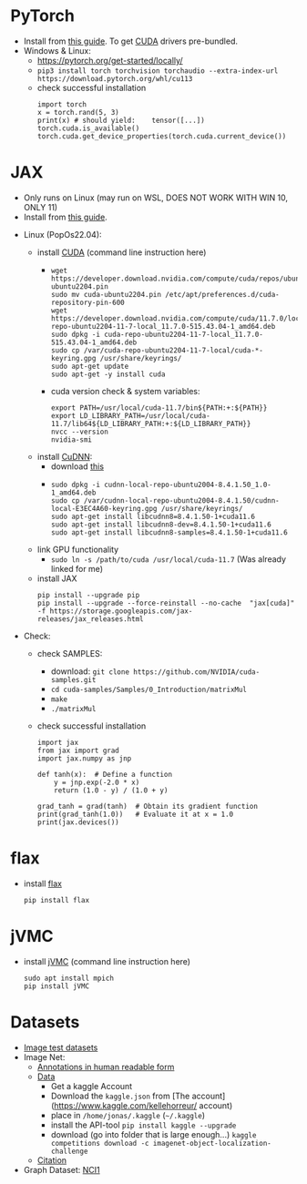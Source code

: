 # PyTorch

-   Install from [this guide](https://pytorch.org/tutorials/). To get [CUDA](https://developer.nvidia.com/cuda-zone) drivers pre-bundled.
-   Windows & Linux:
    -   https://pytorch.org/get-started/locally/
    -   `pip3 install torch torchvision torchaudio --extra-index-url https://download.pytorch.org/whl/cu113`
    -   check successful installation
        ```
        import torch
        x = torch.rand(5, 3)
        print(x) # should yield:    tensor([...])
        torch.cuda.is_available()
        torch.cuda.get_device_properties(torch.cuda.current_device())
        ```

# JAX

-   Only runs on Linux (may run on WSL, DOES NOT WORK WITH WIN 10, ONLY 11)
-   Install from [this guide](https://github.com/google/jax#pip-installation-gpu-cuda).
<!--
-   WSL (Ubuntu 20.04):

        -   install [CUDA](https://developer.nvidia.com/cuda-downloads?target_os=Linux&target_arch=x86_64&Distribution=WSL-Ubuntu&target_version=2.0&target_type=deb_local) (command line instruction here)
            -   ```
                wget https://developer.download.nvidia.com/compute/cuda/repos/wsl-ubuntu/x86_64/cuda-wsl-ubuntu.pin
                sudo mv cuda-wsl-ubuntu.pin /etc/apt/preferences.d/cuda-repository-pin-600
                wget https://developer.download.nvidia.com/compute/cuda/11.6.2/local_installers/cuda-repo-wsl-ubuntu-11-6-local_11.6.2-1_amd64.deb
                sudo dpkg -i cuda-repo-wsl-ubuntu-11-6-local_11.6.2-1_amd64.deb
                sudo apt-key add /var/cuda-repo-wsl-ubuntu-11-6-local/7fa2af80.pub
                sudo apt-get update
                sudo apt-get -y install cuda
                ```
            -   cuda version check & system variables:
                ```
                export PATH=/usr/local/cuda-11.6/bin${PATH:+:${PATH}}
                export LD_LIBRARY_PATH=/usr/local/cuda-11.6/lib64${LD_LIBRARY_PATH:+:${LD_LIBRARY_PATH}}
                nvcc --version
                ```
        -   install [CuDNN](https://developer.nvidia.com/CUDNN):
            -   Nvidia Dev account and survey
            -   download
            -   ```
                sudo dpkg -i cudnn-local-repo-ubuntu2004-8.4.0.27_1.0-1_amd64.deb
                ```
        -   link GPU functionality
            -   `sudo ln -s /path/to/cuda /usr/local/cuda-11.6` (Was already linked for me)
        -   install jax
            ```
            pip install --upgrade pip
            pip install --upgrade --force-reinstall --no-cache  "jax[cuda]" -f https://storage.googleapis.com/jax-releases/jax_releases.html
            ```

    -->

-   Linux (PopOs22.04):

    -   install [CUDA](https://developer.nvidia.com/cuda-downloads?target_os=Linux&target_arch=x86_64&Distribution=Ubuntu&target_version=22.04&target_type=deb_local) (command line instruction here)
        -   ```
            wget https://developer.download.nvidia.com/compute/cuda/repos/ubuntu2204/x86_64/cuda-ubuntu2204.pin
            sudo mv cuda-ubuntu2204.pin /etc/apt/preferences.d/cuda-repository-pin-600
            wget https://developer.download.nvidia.com/compute/cuda/11.7.0/local_installers/cuda-repo-ubuntu2204-11-7-local_11.7.0-515.43.04-1_amd64.deb
            sudo dpkg -i cuda-repo-ubuntu2204-11-7-local_11.7.0-515.43.04-1_amd64.deb
            sudo cp /var/cuda-repo-ubuntu2204-11-7-local/cuda-*-keyring.gpg /usr/share/keyrings/
            sudo apt-get update
            sudo apt-get -y install cuda
            ```
        -   cuda version check & system variables:
            ```
            export PATH=/usr/local/cuda-11.7/bin${PATH:+:${PATH}}
            export LD_LIBRARY_PATH=/usr/local/cuda-11.7/lib64${LD_LIBRARY_PATH:+:${LD_LIBRARY_PATH}}
            nvcc --version
            nvidia-smi
            ```
    -   install [CuDNN](https://developer.nvidia.com/CUDNN):
        -   download [this](https://developer.nvidia.com/compute/cudnn/secure/8.4.1/local_installers/11.6/cudnn-local-repo-ubuntu2004-8.4.1.50_1.0-1_amd64.deb)
        -   ```
            sudo dpkg -i cudnn-local-repo-ubuntu2004-8.4.1.50_1.0-1_amd64.deb
            sudo cp /var/cudnn-local-repo-ubuntu2004-8.4.1.50/cudnn-local-E3EC4A60-keyring.gpg /usr/share/keyrings/
            sudo apt-get install libcudnn8=8.4.1.50-1+cuda11.6
            sudo apt-get install libcudnn8-dev=8.4.1.50-1+cuda11.6
            sudo apt-get install libcudnn8-samples=8.4.1.50-1+cuda11.6
            ```
    -   link GPU functionality
        -   `sudo ln -s /path/to/cuda /usr/local/cuda-11.7` (Was already linked for me)
    -   install JAX
        ```
        pip install --upgrade pip
        pip install --upgrade --force-reinstall --no-cache  "jax[cuda]" -f https://storage.googleapis.com/jax-releases/jax_releases.html
        ```

-   Check:

    -   check SAMPLES:
        -   download: `git clone https://github.com/NVIDIA/cuda-samples.git`
        -   `cd cuda-samples/Samples/0_Introduction/matrixMul`
        -   `make`
        -   `./matrixMul`
    -   check successful installation

        ```
        import jax
        from jax import grad
        import jax.numpy as jnp

        def tanh(x):  # Define a function
            y = jnp.exp(-2.0 * x)
            return (1.0 - y) / (1.0 + y)

        grad_tanh = grad(tanh)  # Obtain its gradient function
        print(grad_tanh(1.0))   # Evaluate it at x = 1.0
        print(jax.devices())
        ```

# flax

-   install [flax](https://github.com/google/flax#quick-install)

    ```
    pip install flax
    ```

# jVMC

-   install [jVMC](https://github.com/markusschmitt/vmc_jax#installation) (command line instruction here)

    ```
    sudo apt install mpich
    pip install jVMC
    ```

# Datasets

-   [Image test datasets](https://www.cs.toronto.edu/~kriz/cifar.html)
-   Image Net:
    -   [Annotations in human readable form](https://image-net.org/challenges/LSVRC/2017/browse-synsets.php)
    -   [Data](https://www.kaggle.com/competitions/imagenet-object-localization-challenge/data)
        -   Get a kaggle Account
        -   Download the `kaggle.json` from [The account](https://www.kaggle.com/kellehorreur/
            account)
        -   place in `/home/jonas/.kaggle` (`~/.kaggle`)
        -   install the API-tool `pip install kaggle --upgrade`
        -   download (go into folder that is large enough...) `kaggle competitions download -c imagenet-object-localization-challenge`
    -   [Citation](https://image-net.org/challenges/LSVRC/2017/index#cite)
-   Graph Dataset: [NCI1](https://paperswithcode.com/dataset/nci1)
